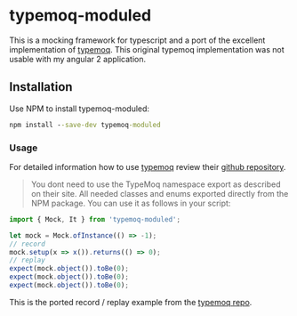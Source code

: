 # typemoq-moduled

This is a mocking framework for typescript and a port of the excellent implementation of [typemoq](https://github.com/florinn/typemoq). This original typemoq implementation was not usable with my angular 2 application.

## Installation

Use NPM to install typemoq-moduled:

```cmd
npm install --save-dev typemoq-moduled 
```

### Usage

For detailed information how to use [typemoq](https://github.com/florinn/typemoq) review their [github repository](https://github.com/florinn/typemoq).

> You dont need to use the TypeMoq namespace export as described on their site. All needed classes and enums exported directly from the NPM package. You can use it as follows in your script:

```typescript
import { Mock, It } from 'typemoq-moduled';

let mock = Mock.ofInstance(() => -1);
// record
mock.setup(x => x()).returns(() => 0);
// replay
expect(mock.object()).toBe(0);
expect(mock.object()).toBe(0);
expect(mock.object()).toBe(0);

```

This is the ported record / replay example from the [typemoq repo](https://github.com/florinn/typemoq).
